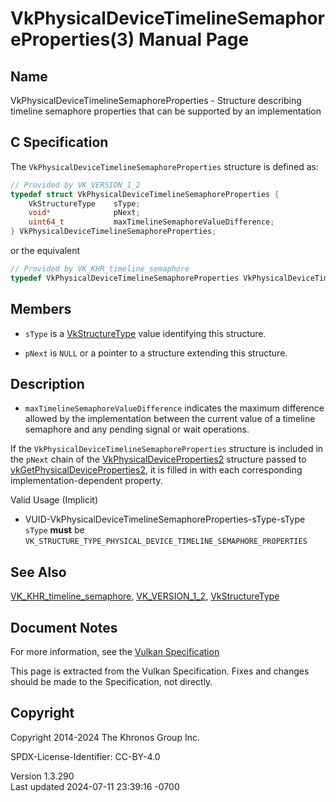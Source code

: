 # VkPhysicalDeviceTimelineSemaphoreProperties(3) Manual Page

## Name

VkPhysicalDeviceTimelineSemaphoreProperties - Structure describing
timeline semaphore properties that can be supported by an implementation



## <a href="#_c_specification" class="anchor"></a>C Specification

The `VkPhysicalDeviceTimelineSemaphoreProperties` structure is defined
as:

``` c
// Provided by VK_VERSION_1_2
typedef struct VkPhysicalDeviceTimelineSemaphoreProperties {
    VkStructureType    sType;
    void*              pNext;
    uint64_t           maxTimelineSemaphoreValueDifference;
} VkPhysicalDeviceTimelineSemaphoreProperties;
```

or the equivalent

``` c
// Provided by VK_KHR_timeline_semaphore
typedef VkPhysicalDeviceTimelineSemaphoreProperties VkPhysicalDeviceTimelineSemaphorePropertiesKHR;
```

## <a href="#_members" class="anchor"></a>Members

- `sType` is a [VkStructureType](https://registry.khronos.org/vulkan/specs/1.3-extensions/man/html/VkStructureType.html) value identifying
  this structure.

- `pNext` is `NULL` or a pointer to a structure extending this
  structure.

## <a href="#_description" class="anchor"></a>Description

- <span id="extension-limits-maxTimelineSemaphoreValueDifference"></span>
  `maxTimelineSemaphoreValueDifference` indicates the maximum difference
  allowed by the implementation between the current value of a timeline
  semaphore and any pending signal or wait operations.

If the `VkPhysicalDeviceTimelineSemaphoreProperties` structure is
included in the `pNext` chain of the
[VkPhysicalDeviceProperties2](https://registry.khronos.org/vulkan/specs/1.3-extensions/man/html/VkPhysicalDeviceProperties2.html)
structure passed to
[vkGetPhysicalDeviceProperties2](https://registry.khronos.org/vulkan/specs/1.3-extensions/man/html/vkGetPhysicalDeviceProperties2.html),
it is filled in with each corresponding implementation-dependent
property.

Valid Usage (Implicit)

- <a href="#VUID-VkPhysicalDeviceTimelineSemaphoreProperties-sType-sType"
  id="VUID-VkPhysicalDeviceTimelineSemaphoreProperties-sType-sType"></a>
  VUID-VkPhysicalDeviceTimelineSemaphoreProperties-sType-sType  
  `sType` **must** be
  `VK_STRUCTURE_TYPE_PHYSICAL_DEVICE_TIMELINE_SEMAPHORE_PROPERTIES`

## <a href="#_see_also" class="anchor"></a>See Also

[VK_KHR_timeline_semaphore](https://registry.khronos.org/vulkan/specs/1.3-extensions/man/html/VK_KHR_timeline_semaphore.html),
[VK_VERSION_1_2](https://registry.khronos.org/vulkan/specs/1.3-extensions/man/html/VK_VERSION_1_2.html),
[VkStructureType](https://registry.khronos.org/vulkan/specs/1.3-extensions/man/html/VkStructureType.html)

## <a href="#_document_notes" class="anchor"></a>Document Notes

For more information, see the <a
href="https://registry.khronos.org/vulkan/specs/1.3-extensions/html/vkspec.html#VkPhysicalDeviceTimelineSemaphoreProperties"
target="_blank" rel="noopener">Vulkan Specification</a>

This page is extracted from the Vulkan Specification. Fixes and changes
should be made to the Specification, not directly.

## <a href="#_copyright" class="anchor"></a>Copyright

Copyright 2014-2024 The Khronos Group Inc.

SPDX-License-Identifier: CC-BY-4.0

Version 1.3.290  
Last updated 2024-07-11 23:39:16 -0700
